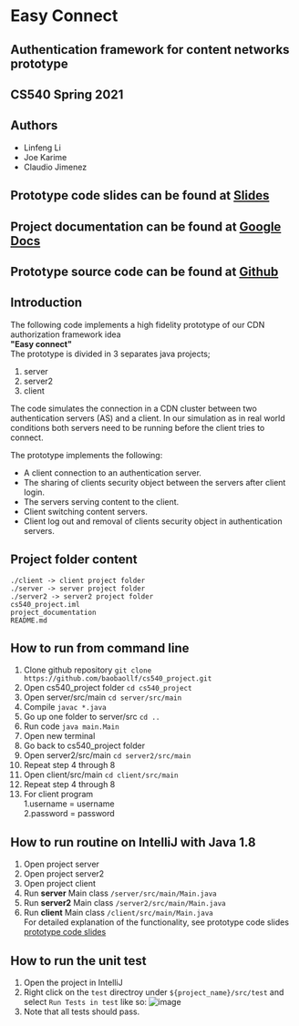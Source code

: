 
# Easy Connect

## Authentication framework for content networks prototype 
## CS540 Spring 2021

## Authors

- Linfeng Li
- Joe Karime
- Claudio Jimenez

## Prototype code slides can be found at [Slides](???)
## Project documentation can be found at [Google Docs](https://docs.google.com/document/d/1WNN0oufbqCAFiISOD6adxGTJDJFcAy25TC9lBR0bhPI/edit?usp=sharing)
## Prototype source code can be found at [Github](https://github.com/baobaollf/cs540_project.git)
## Introduction

The following code implements a high fidelity prototype of our
CDN authorization framework idea  
**"Easy connect"**  
The prototype is divided in 3 separates 
java projects;
1. server 
2. server2 
3. client

The code simulates the connection in a CDN cluster between two 
authentication servers (AS) and a client. In our simulation as in real world 
conditions both servers need to be running before the client tries to
connect.

The prototype implements the following:
- A client connection to an authentication server.
- The sharing of clients security object between the servers after
  client login.
- The servers serving content to the client.
- Client switching content servers.
- Client log out and removal of clients security object in 
  authentication servers.
  


## Project folder content

```
./client -> client project folder
./server -> server project folder
./server2 -> server2 project folder
cs540_project.iml
project_documentation 
README.md
```

## How to run from command line

1. Clone github repository
`git clone https://github.com/baobaollf/cs540_project.git`
2. Open cs540_project folder
`cd cs540_project`   
3. Open server/src/main
   `cd server/src/main`
4. Compile
`javac *.java`
5. Go up one folder to server/src
`cd ..`
6. Run code
`java main.Main`
7. Open new terminal
8. Go back to cs540_project folder 
9. Open server2/src/main
`cd server2/src/main`
10. Repeat step 4 through 8
11. Open client/src/main
`cd client/src/main`
12. Repeat step 4 through 8
13. For client program  
    1.username = username  
    2.password = password 

## How to run routine on IntelliJ with Java 1.8

1. Open project server
2. Open project server2
3. Open project client   
3. Run **server** Main class `/server/src/main/Main.java`
4. Run **server2** Main class `/server2/src/main/Main.java`
5. Run **client** Main class `/client/src/main/Main.java`  
For detailed explanation of the functionality, see prototype code slides [prototype code slides](???)

## How to run the unit test

1. Open the project in IntelliJ
2. Right click on the `test` directroy under `${project_name}/src/test` and select `Run Tests in test` like so:
![image](https://user-images.githubusercontent.com/55776365/117084650-bb1b9e80-ad15-11eb-99c4-0d127a2f5467.png)
3. Note that all tests should pass. 
   
